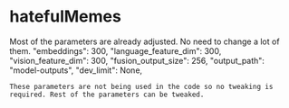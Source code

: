 # hatefulMemes

Most of the parameters are already adjusted. No need to change a lot of them. "embeddings": 300,
    "language_feature_dim": 300,
    "vision_feature_dim": 300,
    "fusion_output_size": 256,
    "output_path": "model-outputs",
    "dev_limit": None,
    
    These parameters are not being used in the code so no tweaking is required. Rest of the parameters can be tweaked.
